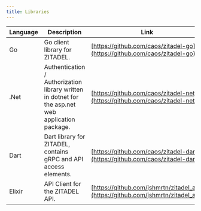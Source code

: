 ```yaml
---
title: Libraries
---
```



| Language     | Description          | Link        |
| ------------ | ---------------------|-------------|
| Go           | Go client library for ZITADEL.     | [https://github.com/caos/zitadel-go](https://github.com/caos/zitadel-go)
| .Net         | Authentication / Authorization library written in dotnet for the asp.net web application package. | [https://github.com/caos/zitadel-net](https://github.com/caos/zitadel-net)
| Dart         | Dart library for ZITADEL, contains gRPC and API access elements.   | [https://github.com/caos/zitadel-dart](https://github.com/caos/zitadel-dart) |
| Elixir       | API Client for the ZITADEL API. | [https://github.com/jshmrtn/zitadel_api](https://github.com/jshmrtn/zitadel_api) |

